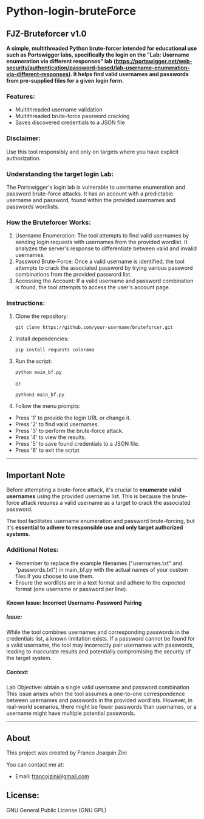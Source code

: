 # Python-login-bruteForce

## FJZ-Bruteforcer v1.0

**A simple, multithreaded Python brute-forcer intended for educational use such as Portswigger labs, specifically the login on the "Lab: Username enumeration via different responses" lab (https://portswigger.net/web-security/authentication/password-based/lab-username-enumeration-via-different-responses). It helps find valid usernames and passwords from pre-supplied files for a given login form.**

### Features:

- Multithreaded username validation
- Multithreaded brute-force password cracking
- Saves discovered credentials to a JSON file

### Disclaimer:

Use this tool responsibly and only on targets where you have explicit authorization.

### Understanding the target login Lab:

The Portswigger's login lab is vulnerable to username enumeration and password brute-force attacks. It has an account with a predictable username and password, found within the provided usernames and passwords wordlists.

### How the Bruteforcer Works:

1. Username Enumeration: The tool attempts to find valid usernames by sending login requests with usernames from the provided wordlist. It analyzes the server's response to differentiate between valid and invalid usernames.
2. Password Brute-Force: Once a valid username is identified, the tool attempts to crack the associated password by trying various password combinations from the provided password list.
3. Accessing the Account: If a valid username and password combination is found, the tool attempts to access the user's account page.


### Instructions:

1. Clone the repository:

    ```git clone https://github.com/your-username/bruteforcer.git```

2. Install dependencies:

    ```pip install requests colorama```

3. Run the script:

    `python main_bf.py`
   
   or
   
    `python3 main_bf.py`

5. Follow the menu prompts:

  - Press '1' to provide the login URL or change it.
  - Press '2' to find valid usernames.
  - Press '3' to perform the brute-force attack.
  - Press '4' to view the results.
  - Press '5' to save found credentials to a JSON file.
  - Press '6' to exit the script

---

## Important Note

Before attempting a brute-force attack, it's crucial to **enumerate valid usernames** using the provided username list. This is because the brute-force attack requires a valid username as a target to crack the associated password.

The tool facilitates username enumeration and password brute-forcing, but it's **essential to adhere to responsible use and only target authorized systems**.

### Additional Notes:

- Remember to replace the example filenames ("usernames.txt" and "passwords.txt") in main_bf.py with the actual names of your custom files if you choose to use them.
- Ensure the wordlists are in a text format and adhere to the expected format (one username or password per line).

#### Known Issue: Incorrect Username-Password Pairing

##### Issue:

While the tool combines usernames and corresponding passwords in the credentials list, a known limitation exists. If a password cannot be found for a valid username, the tool may incorrectly pair usernames with passwords, leading to inaccurate results and potentially compromising the security of the target system.

##### Context:

Lab Objective: obtain a single valid username and password combination
This issue arises when the tool assumes a one-to-one correspondence between usernames and passwords in the provided wordlists. However, in real-world scenarios, there might be fewer passwords than usernames, or a username might have multiple potential passwords.

---

## About

This project was created by Franco Joaquin Zini

You can contact me at:

- Email: francojzini@gmail.com

## License:
GNU General Public License (GNU GPL)

